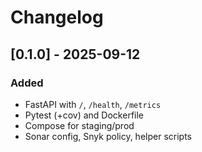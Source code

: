 ﻿# Changelog

## [0.1.0] - 2025-09-12
### Added
- FastAPI with `/`, `/health`, `/metrics`
- Pytest (+cov) and Dockerfile
- Compose for staging/prod
- Sonar config, Snyk policy, helper scripts
